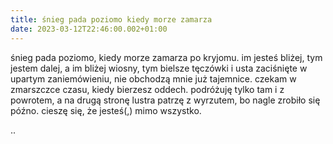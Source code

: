 ```yaml
---
title: śnieg pada poziomo kiedy morze zamarza
date: 2023-03-12T22:46:00.002+01:00
---
```

śnieg pada poziomo, kiedy morze zamarza po kryjomu. im jesteś bliżej, tym jestem dalej, a im bliżej wiosny, tym bielsze tęczówki i usta zaciśnięte w upartym zaniemówieniu, nie obchodzą mnie już tajemnice. czekam w zmarszczce czasu, kiedy bierzesz oddech. podróżuję tylko tam i z powrotem, a na drugą stronę lustra patrzę z wyrzutem, bo nagle zrobiło się późno. cieszę się, że jesteś(,) mimo wszystko.



..